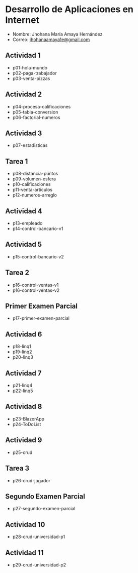 # Desarrollo de Aplicaciones en Internet

- Nombre: Jhohana María Amaya Hernández
- Correo: jhohanaamaya1e@gmail.com

## Actividad 1
- p01-hola-mundo
- p02-paga-trabajador
- p03-venta-pizzas
## Actividad 2
- p04-procesa-calificaciones
- p05-tabla-conversion
- p06-factorial-numeros
## Actividad 3
- p07-estadisticas
## Tarea 1
- p08-distancia-puntos 
- p09-volumen-esfera
- p10-calificaciones
- p11-venta-articulos
- p12-numeros-arreglo 
## Actividad 4
- p13-empleado
- p14-control-bancario-v1
## Actividad 5
- p15-control-bancario-v2
## Tarea 2
- p16-control-ventas-v1 
- p16-control-ventas-v2
## Primer Examen Parcial
- p17-primer-examen-parcial
## Actividad 6
- p18-linq1
- p19-linq2
- p20-linq3
## Actividad 7
- p21-linq4
- p22-linq5
## Actividad 8
- p23-BlazorApp
- p24-ToDoList
## Actividad 9
- p25-crud
## Tarea 3
- p26-crud-jugador
## Segundo Examen Parcial
- p27-segundo-examen-parcial
## Actividad 10
- p28-crud-universidad-p1
## Actividad 11
- p29-crud-universidad-p2
